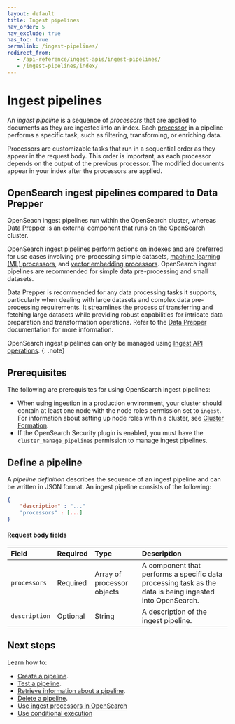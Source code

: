 ```yaml
---
layout: default
title: Ingest pipelines
nav_order: 5
nav_exclude: true
has_toc: true
permalink: /ingest-pipelines/
redirect_from:
   - /api-reference/ingest-apis/ingest-pipelines/
   - /ingest-pipelines/index/
---
```


# Ingest pipelines

An _ingest pipeline_ is a sequence of _processors_ that are applied to documents as they are ingested into an index. Each [processor]({{site.url}}{{site.baseurl}}/ingest-pipelines/processors/index-processors/) in a pipeline performs a specific task, such as filtering, transforming, or enriching data. 

Processors are customizable tasks that run in a sequential order as they appear in the request body. This order is important, as each processor depends on the output of the previous processor. The modified documents appear in your index after the processors are applied.

## OpenSearch ingest pipelines compared to Data Prepper

OpenSeach ingest pipelines run within the OpenSearch cluster, whereas [Data Prepper]({{site.url}}{{site.baseurl}}/data-prepper/) is an external component that runs on the OpenSearch cluster. 

OpenSearch ingest pipelines perform actions on indexes and are preferred for use cases involving pre-processing simple datasets, [machine learning (ML) processors]({{site.url}}{{site.baseurl}}/ingest-pipelines/processors/sparse-encoding/), and [vector embedding processors]({{site.url}}{{site.baseurl}}/ingest-pipelines/processors/text-image-embedding/). OpenSearch ingest pipelines are recommended for simple data pre-processing and small datasets. 

Data Prepper is recommended for any data processing tasks it supports, particularly when dealing with large datasets and complex data pre-processing requirements. It streamlines the process of transferring and fetching large datasets while providing robust capabilities for intricate data preparation and transformation operations. Refer to the [Data Prepper]({{site.url}}{{site.baseurl}}/data-prepper/) documentation for more information.      

OpenSearch ingest pipelines can only be managed using [Ingest API operations]({{site.url}}{{site.baseurl}}/api-reference/ingest-apis/index/).
{: .note}

## Prerequisites 

The following are prerequisites for using OpenSearch ingest pipelines:

- When using ingestion in a production environment, your cluster should contain at least one node with the node roles permission set to `ingest`. For information about setting up node roles within a cluster, see [Cluster Formation]({{site.url}}{{site.baseurl}}/opensearch/cluster/).
- If the OpenSearch Security plugin is enabled, you must have the `cluster_manage_pipelines` permission to manage ingest pipelines.

## Define a pipeline

A _pipeline definition_ describes the sequence of an ingest pipeline and can be written in JSON format. An ingest pipeline consists of the following:

```json
{
    "description" : "..."
    "processors" : [...]
}
```

#### Request body fields

Field | Required | Type | Description
:--- | :--- | :--- | :---
`processors` | Required | Array of processor objects | A component that performs a specific data processing task as the data is being ingested into OpenSearch.
`description` | Optional | String | A description of the ingest pipeline. 

## Next steps

Learn how to:

- [Create a pipeline]({{site.url}}{{site.baseurl}}/ingest-pipelines/create-ingest/).
- [Test a pipeline]({{site.url}}{{site.baseurl}}/ingest-pipelines/simulate-ingest/).
- [Retrieve information about a pipeline]({{site.url}}{{site.baseurl}}/ingest-pipelines/get-ingest/).
- [Delete a pipeline]({{site.url}}{{site.baseurl}}/ingest-pipelines/delete-ingest/). 
- [Use ingest processors in OpenSearch]({{site.url}}{{site.baseurl}}/ingest-pipelines/processors/index-processors/)
- [Use conditional execution]({{site.url}}{{site.baseurl}}/ingest-pipelines/conditional-execution/)